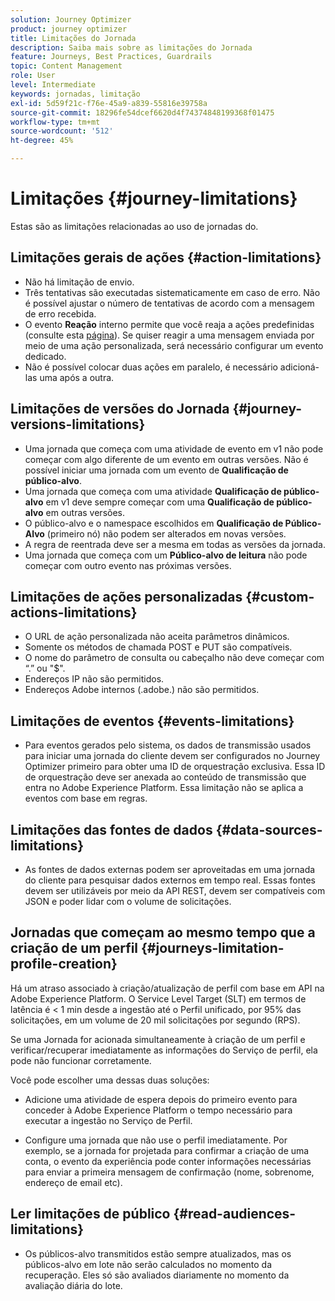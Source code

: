 ```yaml
---
solution: Journey Optimizer
product: journey optimizer
title: Limitações do Jornada
description: Saiba mais sobre as limitações do Jornada
feature: Journeys, Best Practices, Guardrails
topic: Content Management
role: User
level: Intermediate
keywords: jornadas, limitação
exl-id: 5d59f21c-f76e-45a9-a839-55816e39758a
source-git-commit: 18296fe54dcef6620d4f74374848199368f01475
workflow-type: tm+mt
source-wordcount: '512'
ht-degree: 45%

---
```


# Limitações {#journey-limitations}

Estas são as limitações relacionadas ao uso de jornadas do.

## Limitações gerais de ações {#action-limitations}

* Não há limitação de envio. 
* Três tentativas são executadas sistematicamente em caso de erro. Não é possível ajustar o número de tentativas de acordo com a mensagem de erro recebida. 
* O evento **Reação** interno permite que você reaja a ações predefinidas (consulte esta [página](../building-journeys/reaction-events.md)). Se quiser reagir a uma mensagem enviada por meio de uma ação personalizada, será necessário configurar um evento dedicado. 
* Não é possível colocar duas ações em paralelo, é necessário adicioná-las uma após a outra.

## Limitações de versões do Jornada {#journey-versions-limitations}

* Uma jornada que começa com uma atividade de evento em v1 não pode começar com algo diferente de um evento em outras versões. Não é possível iniciar uma jornada com um evento de **Qualificação de público-alvo**.
* Uma jornada que começa com uma atividade **Qualificação de público-alvo** em v1 deve sempre começar com uma **Qualificação de público-alvo** em outras versões.
* O público-alvo e o namespace escolhidos em **Qualificação de Público-Alvo** (primeiro nó) não podem ser alterados em novas versões.
* A regra de reentrada deve ser a mesma em todas as versões da jornada.
* Uma jornada que começa com um **Público-alvo de leitura** não pode começar com outro evento nas próximas versões.

## Limitações de ações personalizadas {#custom-actions-limitations}

* O URL de ação personalizada não aceita parâmetros dinâmicos. 
* Somente os métodos de chamada POST e PUT são compatíveis. 
* O nome do parâmetro de consulta ou cabeçalho não deve começar com “.” ou &quot;$&quot;. 
* Endereços IP não são permitidos. 
* Endereços Adobe internos (.adobe.) não são permitidos.

## Limitações de eventos {#events-limitations}

* Para eventos gerados pelo sistema, os dados de transmissão usados para iniciar uma jornada do cliente devem ser configurados no Journey Optimizer primeiro para obter uma ID de orquestração exclusiva. Essa ID de orquestração deve ser anexada ao conteúdo de transmissão que entra no Adobe Experience Platform. Essa limitação não se aplica a eventos com base em regras.

## Limitações das fontes de dados {#data-sources-limitations}

* As fontes de dados externas podem ser aproveitadas em uma jornada do cliente para pesquisar dados externos em tempo real. Essas fontes devem ser utilizáveis por meio da API REST, devem ser compatíveis com JSON e poder lidar com o volume de solicitações.

## Jornadas que começam ao mesmo tempo que a criação de um perfil {#journeys-limitation-profile-creation}

Há um atraso associado à criação/atualização de perfil com base em API na Adobe Experience Platform. O Service Level Target (SLT) em termos de latência é &lt; 1 min desde a ingestão até o Perfil unificado, por 95% das solicitações, em um volume de 20 mil solicitações por segundo (RPS).

Se uma Jornada for acionada simultaneamente à criação de um perfil e verificar/recuperar imediatamente as informações do Serviço de perfil, ela pode não funcionar corretamente.

Você pode escolher uma dessas duas soluções:

* Adicione uma atividade de espera depois do primeiro evento para conceder à Adobe Experience Platform o tempo necessário para executar a ingestão no Serviço de Perfil.

* Configure uma jornada que não use o perfil imediatamente. Por exemplo, se a jornada for projetada para confirmar a criação de uma conta, o evento da experiência pode conter informações necessárias para enviar a primeira mensagem de confirmação (nome, sobrenome, endereço de email etc).

## Ler limitações de público {#read-audiences-limitations}

* Os públicos-alvo transmitidos estão sempre atualizados, mas os públicos-alvo em lote não serão calculados no momento da recuperação. Eles só são avaliados diariamente no momento da avaliação diária do lote.
